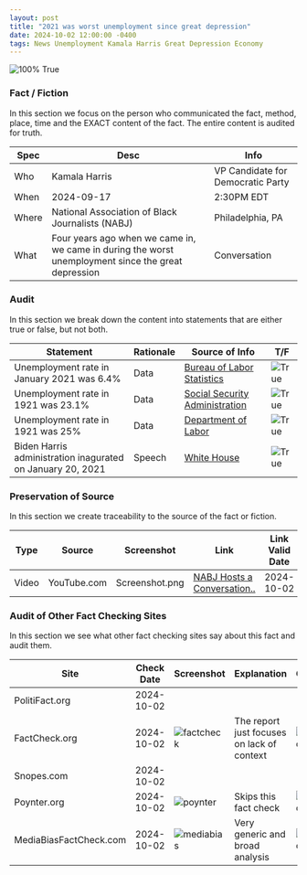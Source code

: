 ```yaml
---
layout: post
title: "2021 was worst unemployment since great depression"
date: 2024-10-02 12:00:00 -0400
tags: News Unemployment Kamala Harris Great Depression Economy
---
```


![100% True](/assets/images/100.jpg)

### Fact / Fiction

In this section we focus on the person who communicated the fact, method, place, time and the EXACT content of the fact. The entire content is audited for truth.

| Spec | Desc | Info | 
| ----------- | ----------- | ----------- |
| Who | Kamala Harris | VP Candidate for Democratic Party | 
| When | 2024-09-17 | 2:30PM EDT | 
| Where | National Association of Black Journalists (NABJ) | Philadelphia, PA | 
| What | Four years ago when we came in, we came in during the worst unemployment since the great depression | Conversation | 

### Audit

In this section we break down the content into statements that are either true or false, but not both.

| Statement | Rationale | Source of Info | T/F | 
| ----------- | ----------- | ----------- | ----------- |
| Unemployment rate in January 2021 was 6.4% | Data | [Bureau of Labor Statistics](https://www.bls.gov/charts/employment-situation/civilian-unemployment-rate.htm) | ![True](/assets/images/true.png) | 
| Unemployment rate in 1921 was 23.1% | Data | [Social Security Administration](https://www.ssa.gov/history/reports/ces/cesbookc3.html) | ![True](/assets/images/true.png) | 
| Unemployment rate in 1921 was 25% | Data | [Department of Labor](https://www.dol.gov/general/aboutdol/history/chapter5) | ![True](/assets/images/true.png) | 
| Biden Harris administration inagurated on January 20, 2021 | Speech | [White House](https://www.whitehouse.gov/briefing-room/speeches-remarks/2021/01/20/inaugural-address-by-president-joseph-r-biden-jr/) | ![True](/assets/images/true.png) | 

### Preservation of Source

In this section we create traceability to the source of the fact or fiction.

| Type | Source | Screenshot | Link | Link Valid Date | 
| ----------- | ----------- | ----------- | ----------- | ----------- |
| Video | YouTube.com | Screenshot.png | [NABJ Hosts a Conversation..](https://www.youtube.com/live/iIPXR2g8F18?si=WDc9ygC7sI1MLQOe&t=260) | 2024-10-02 | 

### Audit of Other Fact Checking Sites

In this section we see what other fact checking sites say about this fact and audit them.

| Site | Check Date | Screenshot | Explanation | Grade | 
| ----------- | ----------- | ----------- | ----------- | ----------- |
| PolitiFact.org | 2024-10-02 |  |  |  | 
| FactCheck.org | 2024-10-02 | ![factcheck](/posts/images/2024-10-02-2021-was-worst-unemployment-since-great-depression-factcheck.png) | The report just focuses on lack of context | ![Grade](/assets/images/3.png) | 
| Snopes.com | 2024-10-02 |  |  |  | 
| Poynter.org | 2024-10-02 | ![poynter](/posts/images/2024-10-02-2021-was-worst-unemployment-since-great-depression-poynter.png) | Skips this fact check | ![Grade](/assets/images/0.png) | 
| MediaBiasFactCheck.com | 2024-10-02 | ![mediabias](/posts/images/2024-10-02-2021-was-worst-unemployment-since-great-depression-mediabias.png) | Very generic and broad analysis | ![Grade](/assets/images/5.png) | 

